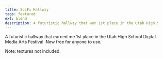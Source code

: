 ```yaml
---
title: SciFi Hallway
tags: featured
ext: blend
description: A futuristic hallway that won 1st place in the Utah High School Digital Media Arts Festival.
---
```

A futuristic hallway that earned me 1st place in the Utah High School Digital Media Arts Festival. Now free for anyone to use.

Note: textures not included.
